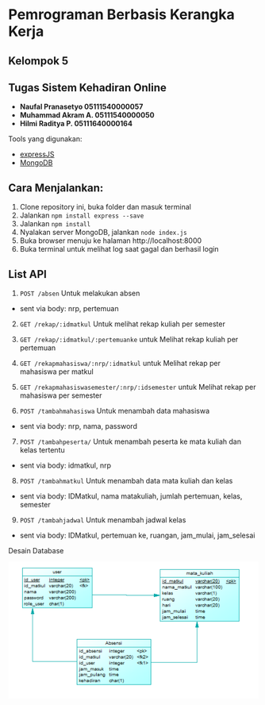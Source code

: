 # Pemrograman Berbasis Kerangka Kerja
## Kelompok 5
## Tugas Sistem Kehadiran Online
   
   - **Naufal Pranasetyo   05111540000057**
   - **Muhammad Akram A.   05111540000050**
   - **Hilmi Raditya P.    05111640000164**

Tools yang digunakan: 
- [expressJS](https://expressjs.com/)
- [MongoDB](https://www.mongodb.com/) 
   
## Cara Menjalankan:
1. Clone repository ini, buka folder dan masuk terminal
2. Jalankan `npm install express --save`
3. Jalankan `npm install`
4. Nyalakan server MongoDB, jalankan `node index.js`
5. Buka browser menuju ke halaman http://localhost:8000
6. Buka terminal untuk melihat log saat gagal dan berhasil login


## List API
1. `POST /absen` Untuk melakukan absen 
- sent via body: nrp, pertemuan


2. `GET /rekap/:idmatkul` Untuk melihat rekap kuliah per semester

3. `GET /rekap/:idmatkul/:pertemuanke` untuk Melihat rekap kuliah per pertemuan

4. `GET /rekapmahasiswa/:nrp/:idmatkul` untuk Melihat rekap per mahasiswa per matkul

5. `GET /rekapmahasiswasemester/:nrp/:idsemester` untuk Melihat rekap per mahasiswa per semester 

6. `POST /tambahmahasiswa` Untuk menambah data mahasiswa 
- sent via body: nrp, nama, password

7. `POST /tambahpeserta/` Untuk menambah peserta ke mata kuliah dan kelas tertentu 
- sent via body: idmatkul, nrp

8. `POST /tambahmatkul` Untuk menambah data mata kuliah dan kelas
- sent via body: IDMatkul, nama matakuliah, jumlah pertemuan, kelas, semester

9. `POST /tambahjadwal` Untuk menambah jadwal kelas
- sent via body: IDMatkul, pertemuan ke,  ruangan, jam_mulai, jam_selesai


Desain Database

![db](Database.png)


